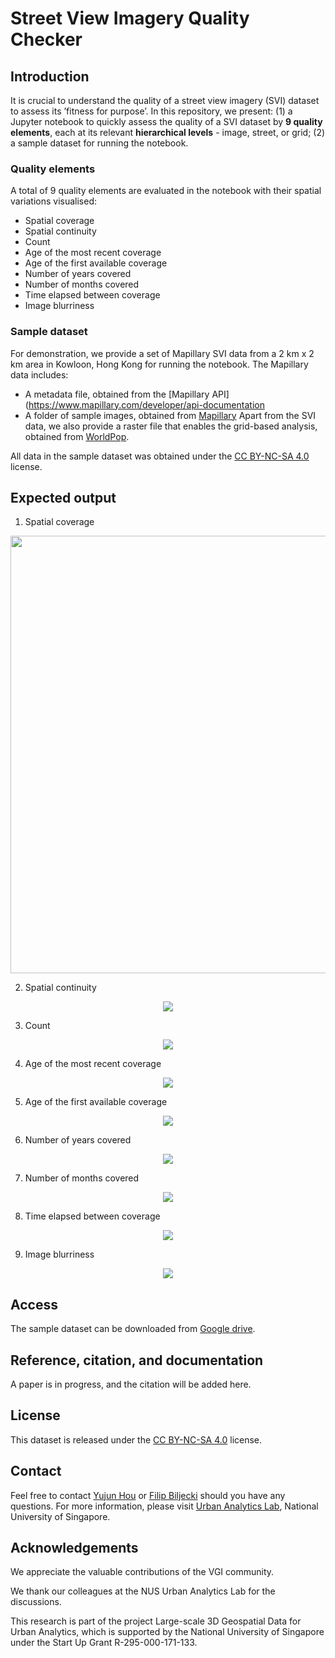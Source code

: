 # Street View Imagery Quality Checker

## Introduction
It is crucial to understand the quality of a street view imagery (SVI) dataset to assess its ’fitness for purpose’. In this repository, we present: (1) a Jupyter notebook to quickly assess the quality of a SVI dataset by **9 quality elements**, each at its relevant **hierarchical levels** - image, street, or grid; (2) a sample dataset for running the notebook.

### Quality elements
A total of 9 quality elements are evaluated in the notebook with their spatial variations visualised:
* Spatial coverage
* Spatial continuity
* Count
* Age of the most recent coverage
* Age of the first available coverage
* Number of years covered
* Number of months covered
* Time elapsed between coverage
* Image blurriness

### Sample dataset
For demonstration, we provide a set of Mapillary SVI data from a 2 km x 2 km area in Kowloon, Hong Kong for running the notebook. The Mapillary data includes:
* A metadata file, obtained from the [Mapillary API](https://www.mapillary.com/developer/api-documentation
* A folder of sample images, obtained from [Mapillary](https://www.mapillary.com/)
Apart from the SVI data, we also provide a raster file that enables the grid-based analysis, obtained from [WorldPop](https://www.worldpop.org/).

All data in the sample dataset was obtained under the [CC BY-NC-SA 4.0](https://creativecommons.org/licenses/by-nc-sa/4.0/) license.

## Expected output

1. Spatial coverage
<div align=center>
<img src="https://github.com/ualsg/SVI-Quality-Checker/blob/main/spatial-coverage.png" width="700px">
</div>

2. Spatial continuity
<div align=center>
<img src="https://github.com/ualsg/SVI-Quality-Checker/blob/main/spatial-continuity.png" width=”350px">
</div>

3. Count
<div align=center>
<img src="https://github.com/ualsg/SVI-Quality-Checker/blob/main/count.png" width=”700px">
</div>

4. Age of the most recent coverage
<div align=center>
<img src="https://github.com/ualsg/SVI-Quality-Checker/blob/main/most-recent.png" width=”700px">
</div>

5. Age of the first available coverage
<div align=center>
<img src="https://github.com/ualsg/SVI-Quality-Checker/blob/main/first-avail.png" width=”700px">
</div>

6. Number of years covered
<div align=center>
<img src="https://github.com/ualsg/SVI-Quality-Checker/blob/main/num-years.png" width=”700px">
</div>

7. Number of months covered
<div align=center>
<img src="https://github.com/ualsg/SVI-Quality-Checker/blob/main/num-months.png" width=”700px">
</div>

8. Time elapsed between coverage
<div align=center>
<img src="https://github.com/ualsg/SVI-Quality-Checker/blob/main/time-elapsed.png" width=”700px">
</div>

9. Image blurriness
<div align=center>
<img src="https://github.com/ualsg/SVI-Quality-Checker/blob/main/blurriness.png" width=”350px">
</div>


## Access
The sample dataset can be downloaded from [Google drive](https://drive.google.com/file/d/1UtAKOO5cgtqEQ7e4T4RiFkETmnLKO4El/view?usp=sharing).

## Reference, citation, and documentation
A paper is in progress, and the citation will be added here.

## License
This dataset is released under the [CC BY-NC-SA 4.0](https://creativecommons.org/licenses/by-nc-sa/4.0/) license.

## Contact
Feel free to contact [Yujun Hou](https://ual.sg/authors/yujun/) or [Filip Biljecki](https://ual.sg/authors/filip/) should you have any questions.
For more information, please visit [Urban Analytics Lab](https://ual.sg/), National University of Singapore.

## Acknowledgements
We appreciate the valuable contributions of the VGI community.

We thank our colleagues at the NUS Urban Analytics Lab for the discussions.

This research is part of the project Large-scale 3D Geospatial Data for Urban Analytics, which is supported by the National University of Singapore under the Start Up Grant R-295-000-171-133.
